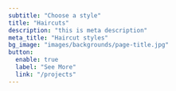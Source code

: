 ```yaml
---
subtitle: "Choose a style"
title: "Haircuts"
description: "this is meta description"
meta_title: "Haircut styles"
bg_image: "images/backgrounds/page-title.jpg"
button:
  enable: true
  label: "See More"
  link: "/projects"
---
```


